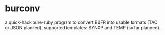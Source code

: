 # burconv
a quick-hack pure-ruby program to convert BUFR into usable formats (TAC or JSON planned).
supported templates: SYNOP and TEMP (so far planned).



